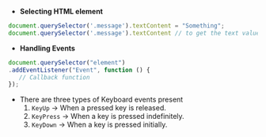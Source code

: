 

- **Selecting HTML element**
```js
document.querySelector('.message').textContent = "Something";
document.querySelector('.message').textContent // to get the text value.
```

- **Handling Events** 
```js
document.querySelector("element")
.addEventListener("Event", function () {
   // Callback function
});
```

- There are three types of Keyboard events present
    1. `KeyUp` -> When a pressed key is released.
    2. `KeyPress` -> When a key is pressed indefinitely.
    3. `KeyDown` -> When a key is pressed initially.


